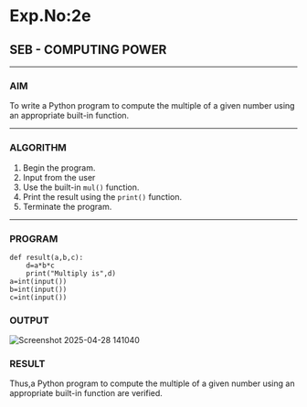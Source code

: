 # Exp.No:2e  
## SEB - COMPUTING POWER

---

### AIM  
To write a Python program to compute the multiple of a given number using an appropriate built-in function.

---

### ALGORITHM

1. Begin the program.
2. Input from the user
4. Use the built-in `mul()` function.
5. Print the result using the `print()` function.
6. Terminate the program.

---

### PROGRAM

```
def result(a,b,c):
    d=a*b*c
    print("Multiply is",d)
a=int(input())
b=int(input())
c=int(input())

```
### OUTPUT
![Screenshot 2025-04-28 141040](https://github.com/user-attachments/assets/3e7fcba5-9e9c-4acd-84e5-658b83545da2)

### RESULT
Thus,a Python program to compute the multiple of a given number using an appropriate built-in function are verified.
